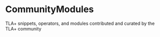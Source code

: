 # CommunityModules
TLA+ snippets, operators, and modules contributed and curated by the TLA+ community
